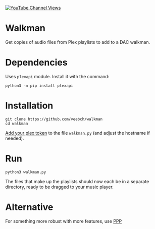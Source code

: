 [![YouTube Channel Views](https://img.shields.io/youtube/channel/views/UCz5BOU9J9pB_O0B8-rDjCWQ?label=YouTube&style=social)](https://www.youtube.com/channel/UCz5BOU9J9pB_O0B8-rDjCWQ)

# Walkman

Get copies of audio files from Plex playlists to add to a DAC walkman.

# Dependencies

Uses `plexapi` module. Install it with the command:

    python3 -m pip install plexapi

# Installation 

    git clone https://github.com/veebch/walkman
    cd walkman

[Add your plex token](https://support.plex.tv/articles/204059436-finding-an-authentication-token-x-plex-token/) to the file `walkman.py` (and adjust the hostname if needed).

# Run 

`python3 walkman.py`

The files that make up the playlists should now each be in a separate directory, ready to be dragged to your music player.

# Alternative

For something more robust with more features, use [PPP](https://github.com/XDGFX/PPP)

